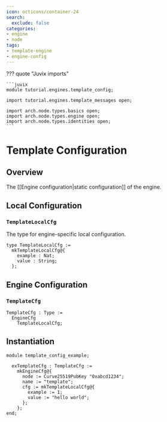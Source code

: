 ```yaml
---
icon: octicons/container-24
search:
  exclude: false
categories:
- engine
- node
tags:
- template-engine
- engine-config
---
```


??? quote "Juvix imports"

    ```juvix
    module tutorial.engines.template_config;

    import tutorial.engines.template_messages open;

    import arch.node.types.basics open;
    import arch.node.types.engine open;
    import arch.node.types.identities open;
    ```

# Template Configuration

## Overview

The [[Engine configuration|static configuration]] of the engine.

## Local Configuration

### `TemplateLocalCfg`

The type for engine-specific local configuration.

<!-- --8<-- [start:TemplateLocalCfg] -->
```juvix
type TemplateLocalCfg :=
  mkTemplateLocalCfg@{
    example : Nat;
    value : String;
  };
```
<!-- --8<-- [end:TemplateLocalCfg] -->

## Engine Configuration

### `TemplateCfg`

<!-- --8<-- [start:TemplateCfg] -->
```juvix
TemplateCfg : Type :=
  EngineCfg
    TemplateLocalCfg;
```
<!-- --8<-- [end:TemplateCfg] -->

## Instantiation

<!-- --8<-- [start:exTemplateCfg] -->
```juvix extract-module-statements
module template_config_example;

  exTemplateCfg : TemplateCfg :=
    mkEngineCfg@{
      node := Curve25519PubKey "0xabcd1234";
      name := "template";
      cfg := mkTemplateLocalCfg@{
        example := 1;
        value := "hello world";
      };
    };
end;
```
<!-- --8<-- [end:exTemplateCfg] -->
